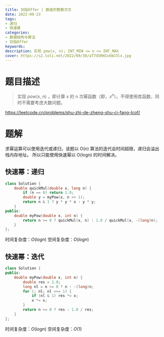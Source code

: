 ```yaml
---
title: 剑指Offer | 数值的整数次方
date: 2022-09-23
tags:
- 递归
- 快速幂
categories:
- 数据结构与算法
- 剑指Offer
keywords:
description: 实现 pow(x, n); INT_MIN <= n <= INT_MAX
cover: https://s2.loli.net/2022/09/30/aT7dSRHIskWJ3lx.jpg
---
```

# 题目描述
> 实现 pow(x, n) ，即计算 x 的 n 次幂函数（即，$x^n$）。不得使用库函数，同时不需要考虑大数问题。

https://leetcode.cn/problems/shu-zhi-de-zheng-shu-ci-fang-lcof/

# 题解
求幂运算可以使用迭代或递归，该题以 O(n) 算法的迭代会时间超限，递归会溢出栈内存地址。
所以只能使用快速幂以 O(logn) 的时间解决。

## 快速幂：递归
```C++
class Solution {
    double quickMul(double x, long n) {
        if (n == 0) return 1.0;
        double y = myPow(x, n >> 1);
        return n & 1 ? y * y * x : y * y;
    }
public:
    double myPow(double x, int n) {
        return n >= 0 ? quickMul(x, n) : 1.0 / quickMul(x, -(long)n);     // -n会溢出int
    }
};
```
时间复杂度：$O(logn)$
空间复杂度：$O(logn)$

## 快速幂：迭代
```C++
class Solution {
public:
    double myPow(double x, int n) {
        double res = 1.0;
        long nl = n >= 0 ? n : -(long)n;
        for (; nl; nl >>= 1) {
            if (nl & 1) res *= x;
            x *= x;
        }
        return n >= 0 ? res : 1.0 / res;
    }
};
```
时间复杂度：$O(logn)$
空间复杂度：$O(1)$
